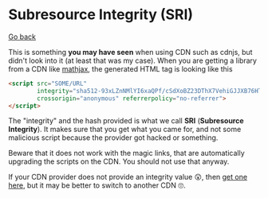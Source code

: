 # Subresource Integrity (SRI)

[Go back](../../../_programming/web/_general/_old/general/index.md#security)

This is something **you may have seen** when using CDN such as cdnjs, but didn't look into it (at least that was my case). When you are getting a library from a CDN like [mathjax](https://cdnjs.com/libraries/mathjax), the generated HTML tag is looking like this

```html
<script src="SOME/URL" 
        integrity="sha512-93xLZnNMlYI6xaQPf/cSdXoBZ23DThX7VehiGJJXB76HTTalQKPC5CIHuFX8dlQ5yzt6baBQRJ4sDXhzpojRJA==" 
        crossorigin="anonymous" referrerpolicy="no-referrer">
</script>
```

The "integrity" and the hash provided is what we call **SRI** (**Subresource Integrity**). It makes sure that you get what you came for, and not some malicious script because the provider got hacked or something.

Beware that it does not work with the magic links, that are automatically upgrading the scripts on the CDN. You should not use that anyway.

If your CDN provider does not provide an integrity value 😲, then [get one here](https://www.srihash.org/), but it may be better to switch to another CDN 🙄.